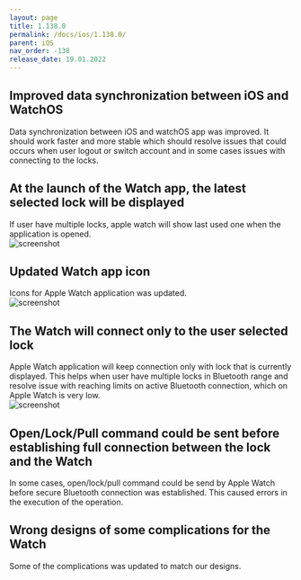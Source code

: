 ```yaml
---
layout: page
title: 1.138.0
permalink: /docs/ios/1.138.0/
parent: iOS
nav_order: -138
release_date: 19.01.2022
---
```


## Improved data synchronization between iOS and WatchOS
Data synchronization between iOS and watchOS app was improved. It should work faster and more stable which should resolve issues that could occurs when user logout or switch account and in some cases issues with connecting to the locks.

## At the launch of the Watch app, the latest selected lock will be displayed
If user have multiple locks, apple watch will show last used one when the application is opened.\
![screenshot](/tedee-release-notes/docs/ios/assets/1.138.0-watch-selected-lock.gif)

## Updated Watch app icon
Icons for Apple Watch application was updated.\
![screenshot](/tedee-release-notes/docs/ios/assets/1.138.0-watch-app-icon.png)

## The Watch will connect only to the user selected lock
Apple Watch application will keep connection only with lock that is currently displayed. This helps when user have multiple locks in Bluetooth range and resolve issue with reaching limits on active Bluetooth connection, which on Apple Watch is very low.\
![screenshot](/tedee-release-notes/docs/ios/assets/1.138.0-watch-connect-to-selected-lock.gif)

## Open/Lock/Pull command could be sent before establishing full connection between the lock and the Watch
In some cases, open/lock/pull command could be send by Apple Watch before secure Bluetooth connection was established. This caused errors in the execution of the operation.

## Wrong designs of some complications for the Watch
Some of the complications was updated to match our designs.